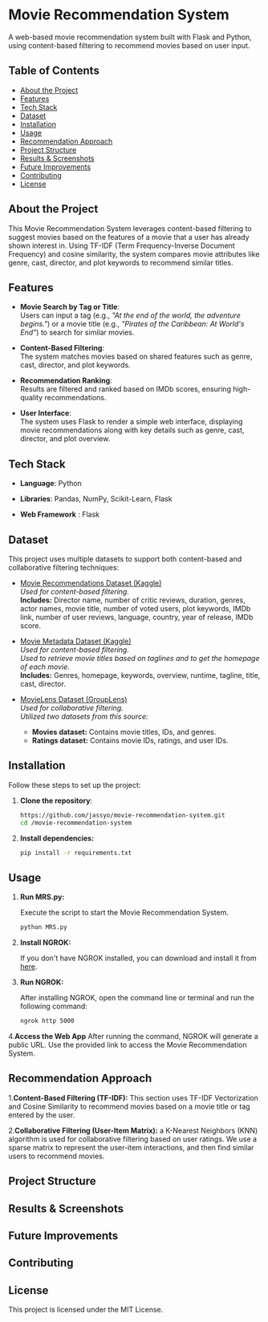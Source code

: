 # Movie Recommendation System


A web-based movie recommendation system built with Flask and Python, using content-based filtering to recommend movies based on user input.

## Table of Contents

- [About the Project](#about-the-project)
- [Features](#features)
- [Tech Stack](#tech-stack)
- [Dataset](#dataset)
- [Installation](#installation)
- [Usage](#usage)
- [Recommendation Approach](#recommendation-approach)
- [Project Structure](#project-structure)
- [Results & Screenshots](#results--screenshots)
- [Future Improvements](#future-improvements)
- [Contributing](#contributing)
- [License](#license)

## About the Project
This Movie Recommendation System leverages content-based filtering to suggest movies based on the features of a movie that a user has already shown interest in. Using TF-IDF (Term Frequency-Inverse Document Frequency) and cosine similarity, the system compares movie attributes like genre, cast, director, and plot keywords to recommend similar titles.

## Features

- **Movie Search by Tag or Title**:  
  Users can input a tag (e.g., *"At the end of the world, the adventure begins."*) or a movie title (e.g., *"Pirates of the Caribbean: At World's End"*) to search for similar movies.

- **Content-Based Filtering**:  
  The system matches movies based on shared features such as genre, cast, director, and plot keywords.

- **Recommendation Ranking**:  
  Results are filtered and ranked based on IMDb scores, ensuring high-quality recommendations.

- **User Interface**:  
  The system uses Flask to render a simple web interface, displaying movie recommendations along with key details such as genre, cast, director, and plot overview.

## Tech Stack

- **Language**: Python

- **Libraries**: Pandas, NumPy, Scikit-Learn, Flask

- **Web Framework** : Flask

## Dataset

This project uses multiple datasets to support both content-based and collaborative filtering techniques:

- [Movie Recommendations Dataset (Kaggle)](https://www.kaggle.com/datasets/sreenathkk/movie-recommendations)  
  *Used for content-based filtering.*  
  **Includes:** Director name, number of critic reviews, duration, genres, actor names, movie title, number of voted users, plot keywords, IMDb link, number of user reviews, language, country, year of release, IMDb score.

- [Movie Metadata Dataset (Kaggle)](https://www.kaggle.com/datasets/brtej1/movie-metadata-csv)  
  *Used for content-based filtering.*  
  *Used to retrieve movie titles based on taglines and to get the homepage of each movie.*  
  **Includes:** Genres, homepage, keywords, overview, runtime, tagline, title, cast, director.

- [MovieLens Dataset (GroupLens)](https://grouplens.org/datasets/movielens/)  
  *Used for collaborative filtering.*  
  *Utilized two datasets from this source:*  
  - **Movies dataset:** Contains movie titles, IDs, and genres.  
  - **Ratings dataset:** Contains movie IDs, ratings, and user IDs.


## Installation

Follow these steps to set up the project:

1. **Clone the repository**:
   ```bash
   https://github.com/jassyo/movie-recommendation-system.git
   cd /movie-recommendation-system
 2. **Install dependencies:**
    ```bash
    pip install -r requirements.txt

## Usage

1. **Run MRS.py:**

   Execute the script to start the Movie Recommendation System.
   ```bash
   python MRS.py

3. **Install NGROK:**

   If you don't have NGROK installed, you can download and install it from [here](https://ngrok.com/downloads/windows).

5. **Run NGROK:**

    After installing NGROK, open the command line or terminal and run the following command:
   ```bash
   ngrok http 5000

4.**Access the Web App**
   After running the command, NGROK will generate a public URL. Use the provided link to access the Movie Recommendation System. 

## Recommendation Approach
1.**Content-Based Filtering (TF-IDF):**
This section uses TF-IDF Vectorization and Cosine Similarity to recommend movies based on a movie title or tag entered by the user.

2.**Collaborative Filtering (User-Item Matrix):**
a K-Nearest Neighbors (KNN) algorithm is used for collaborative filtering based on user ratings. We use a sparse matrix to represent the user-item interactions, and then find similar users to recommend movies.

## Project Structure

## Results & Screenshots

## Future Improvements

## Contributing

## License
This project is licensed under the MIT License.
